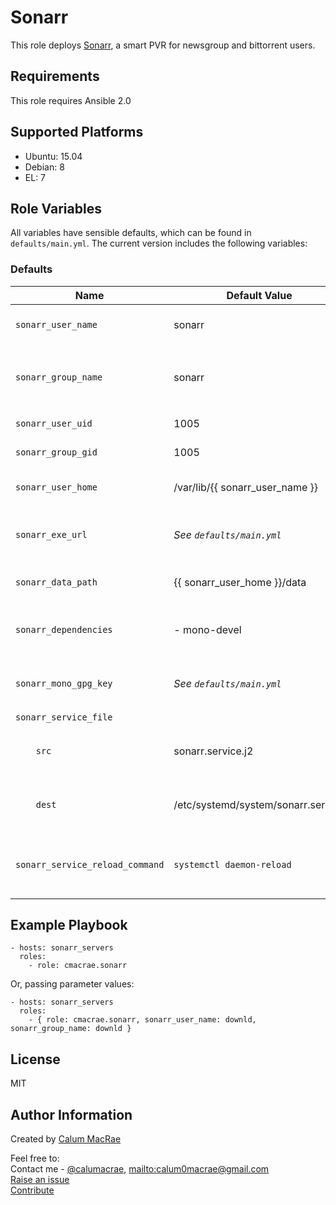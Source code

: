 Sonarr
======
This role deploys [Sonarr](https://sonarr.tv), a smart PVR for newsgroup and bittorrent users.

Requirements
------------
This role requires Ansible 2.0

Supported Platforms
-------------------
- Ubuntu: 15.04
- Debian: 8
- EL: 7

Role Variables
--------------
All variables have sensible defaults, which can be found in `defaults/main.yml`.
The current version includes the following variables:

### Defaults
| Name               | Default Value | Description                  |
|--------------------|---------------|------------------------------|
| `sonarr_user_name`  | sonarr | The user to run the Sonarr service |
| `sonarr_group_name` | sonarr | The primary group for `sonarr_user_name` to run the Sonarr service |
| `sonarr_user_uid` | 1005 | UID of the Sonarr service user |
| `sonarr_group_gid` | 1005 | GID of the Sonarr service group |
| `sonarr_user_home` | /var/lib/{{ sonarr_user_name }} | home directory for the Sonarr service user |
| `sonarr_exe_url` | _See `defaults/main.yml`_ | The remote URL to fetch the Sonarr archive from |
| `sonarr_data_path` | {{ sonarr_user_home }}/data | Root data path for the Sonarr service |
| `sonarr_dependencies` | - mono-devel | A list of dependency packages for Sonarr |
| `sonarr_mono_gpg_key` | _See `defaults/main.yml`_ | The URL to the GPG key for the Mono package repository |
| `sonarr_service_file` | | |
| `    src`                  | sonarr.service.j2 | The source template for the Sonarr service manifest |
| `    dest`                 | /etc/systemd/system/sonarr.service | The destination to deploy the Sonarr service manifest to |
| `sonarr_service_reload_command` | `systemctl daemon-reload` | The command to use when reloading the Sonarr service configuration |


Example Playbook
----------------

    - hosts: sonarr_servers
      roles:
        - role: cmacrae.sonarr

Or, passing parameter values:

	- hosts: sonarr_servers
	  roles:
	    - { role: cmacrae.sonarr, sonarr_user_name: downld, sonarr_group_name: downld }
License
-------
MIT

Author Information
------------------
Created by [Calum MacRae](http://cmacr.ae)

Feel free to:  
Contact me - [@calumacrae](https://twitter.com/calumacrae), [mailto:calum0macrae@gmail.com](calum0macrae@gmail.com)  
[Raise an issue](https://github.com/cmacrae/ansible-sonarr/issues)  
[Contribute](https://github.com/cmacrae/ansible-sonarr/pulls)  
